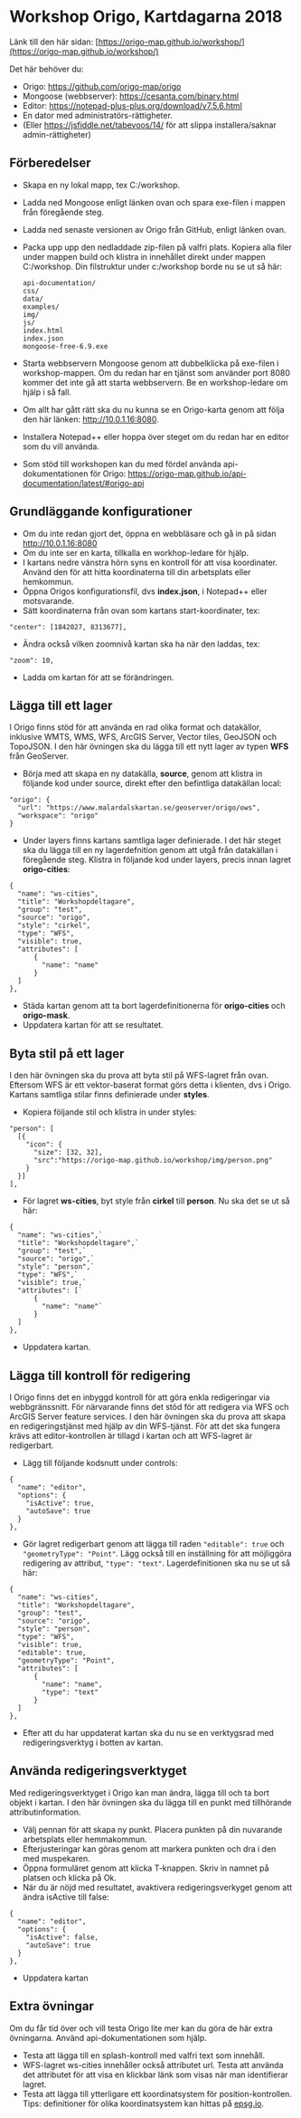 # Workshop Origo, Kartdagarna 2018

Länk till den här sidan: [https://origo-map.github.io/workshop/](https://origo-map.github.io/workshop/)

Det här behöver du:

- Origo: <https://github.com/origo-map/origo>
- Mongoose (webbserver): <https://cesanta.com/binary.html>
- Editor: <https://notepad-plus-plus.org/download/v7.5.6.html>
- En dator med administratörs-rättigheter.
- (Eller https://jsfiddle.net/tabevoos/14/ för att slippa installera/saknar admin-rättigheter)

## Förberedelser

- Skapa en ny lokal mapp, tex C:/workshop.
- Ladda ned Mongoose enligt länken ovan och spara exe-filen i mappen från föregående steg.
- Ladda ned senaste versionen av Origo från GitHub, enligt länken ovan.
- Packa upp upp den nedladdade zip-filen på valfri plats. Kopiera alla filer under mappen build och klistra in innehållet direkt under mappen C:/workshop. Din filstruktur under c:/workshop borde nu se ut så här:

  ```
  api-documentation/
  css/
  data/
  examples/
  img/
  js/
  index.html
  index.json
  mongoose-free-6.9.exe
  ```

- Starta webbservern Mongoose genom att dubbelklicka på exe-filen i workshop-mappen. Om du redan har en tjänst som använder port 8080 kommer det inte gå att starta webbservern. Be en workshop-ledare om hjälp i så fall.
- Om allt har gått rätt ska du nu kunna se en Origo-karta genom att följa den här länken: <http://10.0.1.16:8080>.
- Installera Notepad++ eller hoppa över steget om du redan har en editor som du vill använda.
- Som stöd till workshopen kan du med fördel använda api-dokumentationen för Origo: <https://origo-map.github.io/api-documentation/latest/#origo-api>

## Grundläggande konfigurationer

- Om du inte redan gjort det, öppna en webbläsare och gå in på sidan <http://10.0.1.16:8080>
- Om du inte ser en karta, tillkalla en workhop-ledare för hjälp.
- I kartans nedre vänstra hörn syns en kontroll för att visa koordinater. Använd den för att hitta koordinaterna till din arbetsplats eller hemkommun.
- Öppna Origos konfigurationsfil, dvs **index.json**, i Notepad++ eller motsvarande.
- Sätt koordinaterna från ovan som kartans start-koordinater, tex:

`"center": [1842027, 8313677],`

- Ändra också vilken zoomnivå kartan ska ha när den laddas, tex:

`"zoom": 10,`

- Ladda om kartan för att se förändringen.

## Lägga till ett lager

I Origo finns stöd för att använda en rad olika format och datakällor, inklusive WMTS, WMS, WFS, ArcGIS Server, Vector tiles, GeoJSON och TopoJSON. I den här övningen ska du lägga till ett nytt lager av typen **WFS** från GeoServer.

- Börja med att skapa en ny datakälla, **source**, genom att klistra in följande kod under source, direkt efter den befintliga datakällan local:

```
"origo": {
  "url": "https://www.malardalskartan.se/geoserver/origo/ows",
  "workspace": "origo"
}
```

- Under layers finns kartans samtliga lager definierade. I det här steget ska du lägga till en ny lagerdefnition genom att utgå från datakällan i föregående steg. Klistra in följande kod under layers, precis innan lagret **origo-cities**:

```
{
  "name": "ws-cities",
  "title": "Workshopdeltagare",
  "group": "test",
  "source": "origo",
  "style": "cirkel",
  "type": "WFS",
  "visible": true,
  "attributes": [
      {
        "name": "name"
      }
  ]
},
```

- Städa kartan genom att ta bort lagerdefinitionerna för **origo-cities** och **origo-mask**.
- Uppdatera kartan för att se resultatet.

## Byta stil på ett lager

I den här övningen ska du prova att byta stil på WFS-lagret från ovan. Eftersom WFS är ett vektor-baserat format görs detta i klienten, dvs i Origo. Kartans samtliga stilar finns definierade under **styles**.

- Kopiera följande stil och klistra in under styles:

```
"person": [
  [{
    "icon": {
      "size": [32, 32],
      "src":"https://origo-map.github.io/workshop/img/person.png"
    }
  }]
],
```

- För lagret **ws-cities**, byt style från **cirkel** till **person**. Nu ska det se ut så här:

```
{
  "name": "ws-cities",`
  "title": "Workshopdeltagare",`
  "group": "test",`
  "source": "origo",`
  "style": "person",`
  "type": "WFS",`
  "visible": true,`
  "attributes": [`
      {
        "name": "name"`
      }
  ]
},
```

- Uppdatera kartan.

## Lägga till kontroll för redigering

I Origo finns det en inbyggd kontroll för att göra enkla redigeringar via webbgränssnitt. För närvarande finns det stöd för att redigera via WFS och ArcGIS Server feature services. I den här övningen ska du prova att skapa en redigeringstjänst med hjälp av din WFS-tjänst. För att det ska fungera krävs att editor-kontrollen är tillagd i kartan och att WFS-lagret är redigerbart.

- Lägg till följande kodsnutt under controls:

```
{
  "name": "editor",
  "options": {
    "isActive": true,
    "autoSave": true
  }
},
```

- Gör lagret redigerbart genom att lägga till raden `"editable": true` och `"geometryType": "Point"`. Lägg också till en inställning för att möjliggöra redigering av attribut, `"type": "text"`. Lagerdefinitionen ska nu se ut så här:

```
{
  "name": "ws-cities",
  "title": "Workshopdeltagare",
  "group": "test",
  "source": "origo",
  "style": "person",
  "type": "WFS",
  "visible": true,
  "editable": true,
  "geometryType": "Point",  
  "attributes": [
      {
        "name": "name",
        "type": "text"
      }
  ]
},
```


* Efter att du har uppdaterat kartan ska du nu se en verktygsrad med redigeringsverktyg i botten av kartan.

## Använda redigeringsverktyget

Med redigeringsverktyget i Origo kan man ändra, lägga till och ta bort objekt i kartan. I den här övningen ska du lägga till en punkt med tillhörande attributinformation.

- Välj pennan för att skapa ny punkt. Placera punkten på din nuvarande arbetsplats eller hemmakommun.
- Efterjusteringar kan göras genom att markera punkten och dra i den med muspekaren.
- Öppna formuläret genom att klicka T-knappen. Skriv in namnet på platsen och klicka på Ok.
- När du är nöjd med resultatet, avaktivera redigeringsverkyget genom att ändra isActive till false:

```
{
  "name": "editor",
  "options": {
    "isActive": false,
    "autoSave": true
  }
},
```

- Uppdatera kartan

## Extra övningar
Om du får tid över och vill testa Origo lite mer kan du göra de här extra övningarna. Använd api-dokumentationen som hjälp.

* Testa att lägga till en splash-kontroll med valfri text som innehåll.
* WFS-lagret ws-cities innehåller också attributet url. Testa att använda det attributet för att visa en klickbar länk som visas när man identifierar lagret.
* Testa att lägga till ytterligare ett koordinatsystem för position-kontrollen. Tips: definitioner för olika koordinatsystem kan hittas på [epsg.io](http://epsg.io/).
